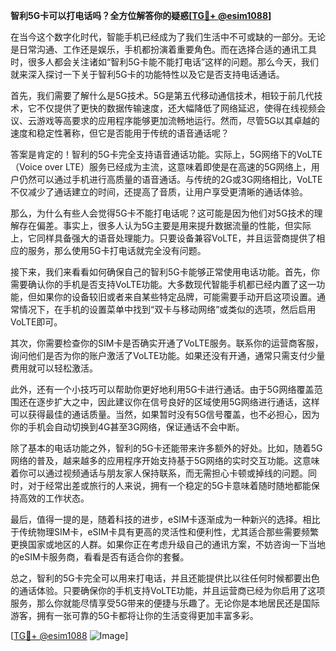 **智利5G卡可以打电话吗？全方位解答你的疑惑[[TG💪+ @esim1088](https://t.me/s/esim1088)]**

在当今这个数字化时代，智能手机已经成为了我们生活中不可或缺的一部分。无论是日常沟通、工作还是娱乐，手机都扮演着重要角色。而在选择合适的通讯工具时，很多人都会关注诸如“智利5G卡能不能打电话”这样的问题。那么今天，我们就来深入探讨一下关于智利5G卡的功能特性以及它是否支持电话通话。

首先，我们需要了解什么是5G技术。5G是第五代移动通信技术，相较于前几代技术，它不仅提供了更快的数据传输速度，还大幅降低了网络延迟，使得在线视频会议、云游戏等高要求的应用程序能够更加流畅地运行。然而，尽管5G以其卓越的速度和稳定性著称，但它是否能用于传统的语音通话呢？

答案是肯定的！智利的5G卡完全支持语音通话功能。实际上，5G网络下的VoLTE（Voice over LTE）服务已经成为主流，这意味着即使是在高速的5G网络上，用户仍然可以通过手机进行高质量的语音通话。与传统的2G或3G网络相比，VoLTE不仅减少了通话建立的时间，还提高了音质，让用户享受更清晰的通话体验。

那么，为什么有些人会觉得5G卡不能打电话呢？这可能是因为他们对5G技术的理解存在偏差。事实上，很多人认为5G主要是用来提升数据流量的性能，但实际上，它同样具备强大的语音处理能力。只要设备兼容VoLTE，并且运营商提供了相应的服务，那么使用5G卡打电话就完全没有问题。

接下来，我们来看看如何确保自己的智利5G卡能够正常使用电话功能。首先，你需要确认你的手机是否支持VoLTE功能。大多数现代智能手机都已经内置了这一功能，但如果你的设备较旧或者来自某些特定品牌，可能需要手动开启这项设置。通常情况下，在手机的设置菜单中找到“双卡与移动网络”或类似的选项，然后启用VoLTE即可。

其次，你需要检查你的SIM卡是否确实开通了VoLTE服务。联系你的运营商客服，询问他们是否为你的账户激活了VoLTE功能。如果还没有开通，通常只需支付少量费用就可以轻松激活。

此外，还有一个小技巧可以帮助你更好地利用5G卡进行通话。由于5G网络覆盖范围还在逐步扩大之中，因此建议你在信号良好的区域使用5G网络进行通话，这样可以获得最佳的通话质量。当然，如果暂时没有5G信号覆盖，也不必担心，因为你的手机会自动切换到4G甚至3G网络，保证通话不会中断。

除了基本的电话功能之外，智利的5G卡还能带来许多额外的好处。比如，随着5G网络的普及，越来越多的应用程序开始支持基于5G网络的实时交互功能。这意味着你可以通过视频通话与朋友家人保持联系，而无需担心卡顿或掉线的问题。同时，对于经常出差或旅行的人来说，拥有一个稳定的5G卡意味着随时随地都能保持高效的工作状态。

最后，值得一提的是，随着科技的进步，eSIM卡逐渐成为一种新兴的选择。相比于传统物理SIM卡，eSIM卡具有更高的灵活性和便利性，尤其适合那些需要频繁更换国家或地区的人群。如果你正在考虑升级自己的通讯方案，不妨咨询一下当地的eSIM卡服务商，看看是否有适合你的套餐。

总之，智利的5G卡完全可以用来打电话，并且还能提供比以往任何时候都要出色的通话体验。只要确保你的手机支持VoLTE功能，并且运营商已经为你启用了这项服务，那么你就能尽情享受5G带来的便捷与乐趣了。无论你是本地居民还是国际游客，拥有一张可靠的5G卡都将让你的生活变得更加丰富多彩。

[[TG💪+ @esim1088](https://t.me/s/esim1088) ![Image](https://i.postimg.cc/4NQfJmqS/Snipaste-2025-05-13-00-14-12.png)]